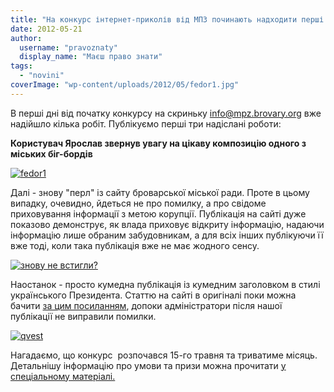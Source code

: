 ```yaml
---
title: "На конкурс інтернет-приколів від МПЗ починають надходити перші роботи!"
date: 2012-05-21
author: 
  username: "pravoznaty"
  display_name: "Маєш право знати"
tags: 
  - "novini"
coverImage: "wp-content/uploads/2012/05/fedor1.jpg"
---
```


В перші дні від початку конкурсу на скриньку [info@mpz.brovary.org](mailto:info@mpz.brovary.org) вже надійшло кілька робіт. Публікуємо перші три надіслані роботи:

**Користувач Ярослав звернув увагу на цікаву композицію одного з міських біг-бордів**

[![](https://mpz.brovary.org/wp-content/uploads/2012/05/fedor1.jpg "fedor1")](https://mpz.brovary.org/wp-content/uploads/2012/05/fedor1.jpg)

Далі - знову "перл" із сайту броварської міської ради. Проте в цьому випадку, очевидно, йдеться не про помилку, а про свідоме приховування інформації з метою корупції. Публікація на сайті дуже показово демонструє, як влада приховує відкриту інформацію, надаючи інформацію лише обраним забудовникам, а для всіх інших публікуючи її вже тоді, коли така публікація вже не має жодного сенсу.

[![](https://mpz.brovary.org/wp-content/uploads/2012/05/982373_scho-znovu-ne-vstigli_demotivators_ru.jpg "знову не встигли?")](https://mpz.brovary.org/wp-content/uploads/2012/05/982373_scho-znovu-ne-vstigli_demotivators_ru.jpg)

Наостанок - просто кумедна публікація із кумедним заголовком в стилі українського Президента. Статтю на сайті в оригіналі поки можна бачити [за цим посиланням](http://brovary.kiev.ua/%C2%AB%D1%94vro-qvest-2012%C2%BB), допоки адміністратори після нашої публікації не виправили помилки.

[![](https://mpz.brovary.org/wp-content/uploads/2012/05/686500_uvknt-dlya-sebe-brovari_demotivators_ru.jpg "qvest")](https://mpz.brovary.org/wp-content/uploads/2012/05/686500_uvknt-dlya-sebe-brovari_demotivators_ru.jpg)

Нагадаємо, що конкурс  розпочався 15-го травня та триватиме місяць. Детальнішу інформацію про умови та призи можна прочитати [у спеціальному матеріалі.](https://mpz.brovary.org/mayesh-pravo-znati-ogoloshuye-konkurs-internet-prikoliv/)
